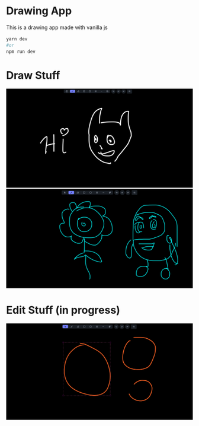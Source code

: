 # Drawing App

This is a drawing app made with vanilla js

```bash
yarn dev 
#or
npm run dev
```

# Draw Stuff
![Preview Image](assets/preview_new.png)
![Preview Image](assets/preview_2.png)

# Edit Stuff (in progress)

![Preview Image](assets/BoundingBox.png)

